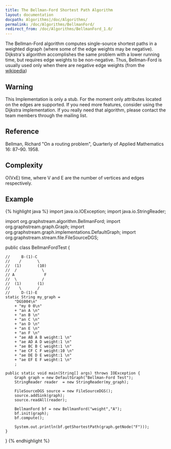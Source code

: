 ```yaml
---
title: The Bellman-Ford Shortest Path Algorithm
layout: documentation
docpath: Algorithms|/doc/Algorithms/
permalink: /doc/Algorithms/BellmanFord/
redirect_from: /doc/Algorithms/BellmanFord_1.0/
---
```


The Bellman-Ford algorithm computes single-source shortest paths in a
weighted digraph (where some of the edge weights may be negative). Dijkstra's
algorithm accomplishes the same problem with a lower running time, but
requires edge weights to be non-negative. Thus, Bellman-Ford is usually used
only when there are negative edge weights (from the 
[wikipedia](http://en.wikipedia.org/wiki/Bellman-Ford_algorithm)) 


## Warning

This Implementation is only a stub. For the moment only attributes located on
the edges are supported. If you need more features, consider using the
Dijkstra implementation. If you really need that algorithm, please contact
the team members through the mailing list.


## Reference

Bellman, Richard "On a routing problem", Quarterly of Applied Mathematics 16: 87–90. 1958.


## Complexity

O(VxE) time, where V and E are the number of vertices and edges respectively.


## Example

{% highlight java %}
 import java.io.IOException;
 import java.io.StringReader;
 
 import org.graphstream.algorithm.BellmanFord;
 import org.graphstream.graph.Graph;
 import org.graphstream.graph.implementations.DefaultGraph;
 import org.graphstream.stream.file.FileSourceDGS;
 
 public class BellmanFordTest {
 	
 	//     B-(1)-C
 	//    /       \
 	//  (1)       (10)
 	//  /           \
 	// A             F
 	//  \           /
 	//  (1)       (1)
 	//    \       /
 	//     D-(1)-E
 	static String my_graph = 
 		"DGS004\n" 
 		+ "my 0 0\n" 
 		+ "an A \n" 
 		+ "an B \n"
 		+ "an C \n"
 		+ "an D \n"
 		+ "an E \n"
 		+ "an F \n"
 		+ "ae AB A B weight:1 \n"
 		+ "ae AD A D weight:1 \n"
 		+ "ae BC B C weight:1 \n"
 		+ "ae CF C F weight:10 \n"
 		+ "ae DE D E weight:1 \n"
 		+ "ae EF E F weight:1 \n"
 		;
 	
 	public static void main(String[] args) throws IOException {
 		Graph graph = new DefaultGraph("Bellman-Ford Test");
 		StringReader reader  = new StringReader(my_graph);
 		
 		FileSourceDGS source = new FileSourceDGS();
 		source.addSink(graph);
 		source.readAll(reader);
 
 		BellmanFord bf = new BellmanFord("weight","A");
 		bf.init(graph);
 		bf.compute();
 
 		System.out.println(bf.getShortestPath(graph.getNode("F")));
 	}
 }
 {% endhighlight %}
 
